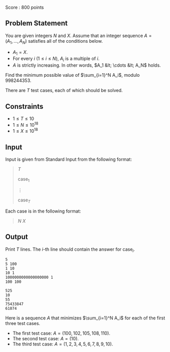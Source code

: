 Score : $800$ points

## Problem Statement

You are given integers $N$ and $X$. Assume that an integer sequence $A = (A_1, \ldots, A_N)$ satisfies all of the conditions below.

- $A_1 = X$.
- For every $i$ ($1\leq i\leq N$), $A_i$ is a multiple of $i$.
- $A$ is strictly increasing. In other words, $A_1 &lt; \cdots &lt; A_N$ holds.

Find the minimum possible value of $\sum_{i=1}^N A_i$, modulo $998244353$.

There are $T$ test cases, each of which should be solved.

## Constraints

- $1\leq T\leq 10$
- $1\leq N \leq 10^{18}$
- $1\leq X \leq 10^{18}$

## Input

Input is given from Standard Input from the following format:

> $T$
> 
> $\text{case}_1$
> 
> $\vdots$
> 
> $\text{case}_T$

Each case is in the following format:

> $N$ $X$

## Output

Print $T$ lines. The $i$-th line should contain the answer for $\text{case}_i$.

```input1
5
5 100
1 10
10 1
1000000000000000000 1
100 100
```

```output1
525
10
55
75433847
61074
```

Here is a sequence $A$ that minimizes $\sum_{i=1}^N A_i$ for each of the first three test cases.

- The first test case: $A = (100, 102, 105, 108, 110)$.
- The second test case: $A = (10)$.
- The third test case: $A = (1, 2, 3, 4, 5, 6, 7, 8, 9, 10)$.